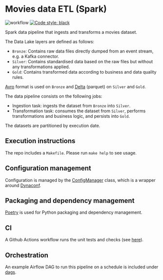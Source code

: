 # Movies data ETL (Spark)
![workflow](https://github.com/guidok91/spark-movies-etl/actions/workflows/python-app.yml/badge.svg)
[![Code style: black](https://img.shields.io/badge/code%20style-black-000000.svg)](https://github.com/psf/black)

Spark data pipeline that ingests and transforms a movies dataset.

The Data Lake layers are defined as follows:
- `Bronze`: Contains raw data files directly dumped from an event stream, e.g. a Kafka connector.
- `Silver`: Contains standardised data based on the raw files but without any transformations applied.
- `Gold`: Contains transformed data according to business and data quality rules.

[Avro](https://avro.apache.org/) format is used on `Bronze` and [Delta](https://delta.io/) (parquet) on `Silver` and `Gold`.

The data pipeline consists on the following jobs:
 - Ingestion task: ingests the dataset from `Bronze` into `Silver`.
 - Transformation task: consumes the dataset from `Silver`, performs transformations and business logic, and persists into `Gold`.

The datasets are partitioned by execution date.

## Execution instructions
The repo includes a `Makefile`. Please run `make help` to see usage.

## Configuration management
Configuration is managed by the [ConfigManager](spark_movies_etl/config/config_manager.py) class, which is a wrapper around [Dynaconf](https://www.dynaconf.com/).

## Packaging and dependency management
[Poetry](https://python-poetry.org/) is used for Python packaging and dependency management.

## CI
A Github Actions workflow runs the unit tests and checks (see [here](https://github.com/guidok91/spark-movies-etl/actions)).

## Orchestration
An example Airflow DAG to run this pipeline on a schedule is included under [dags](dags/movies.py).
